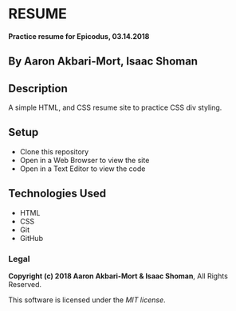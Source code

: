 # RESUME

#### Practice resume for Epicodus, 03.14.2018

## By Aaron Akbari-Mort, Isaac Shoman

## Description

A simple HTML, and CSS resume site to practice CSS div styling.

## Setup

* Clone this repository
* Open in a Web Browser to view the site
* Open in a Text Editor to view the code

## Technologies Used

* HTML
* CSS
* Git
* GitHub

### Legal

**Copyright (c) 2018 Aaron Akbari-Mort & Isaac Shoman**, All Rights Reserved.

This software is licensed under the _MIT license_.
